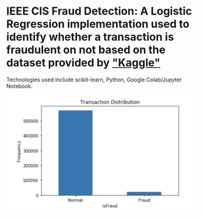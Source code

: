 # IEEE CIS Fraud Detection: A Logistic Regression implementation used to identify whether a transaction is fraudulent on not based on the dataset provided by ["Kaggle"](https://www.kaggle.com/c/ieee-fraud-detection/data)

Technologies used include scikit-learn, Python, Google Colab/Jupyter Notebook.

![alt text](trans_distro.png "Transaction Distribution")
